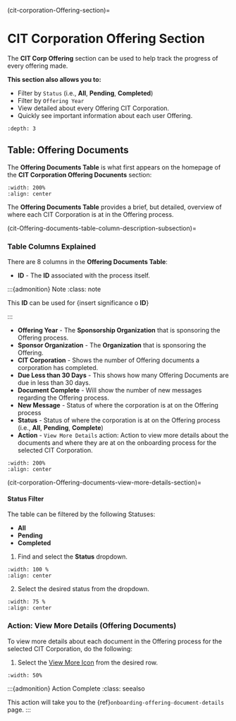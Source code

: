 
(cit-corporation-Offering-section)=
# CIT Corporation Offering Section

The **CIT Corp Offering** section can be used to help track the progress of every offering made. 

**This section also allows you to:**

- Filter by ``Status`` (i.e., **All**, **Pending**, **Completed**)
- Filter by ``Offering Year``
- View detailed about every Offering CIT Corporation.
- Quickly see important information about each user Offering.

```{contents} Table of Contents
:depth: 3
```

[comment]: <> (Review placemnent of Table of Contents)

## Table: Offering Documents

The **Offering Documents Table** is what first appears on the homepage of the **CIT Corporation Offering Docunents** section:

```{lazyfigure} ../../_static/solo_app/Document/CITCorpOffering/cit-corporation-offering-homepage-table.webp
:width: 200%
:align: center
```

The **Offering Documents Table** provides a brief, but detailed, overview of where each CIT Corporation is at in the Offering process.

(cit-Offering-documents-table-column-description-subsection)=
### Table Columns Explained


There are 8 columns in the **Offering Documents Table**:

- **ID** - The **ID** associated with the process itself.

:::{admonition} Note
:class: note

This **ID** can be used for {insert significance o **ID**}

:::

- **Offering Year** - The **Sponsorship Organization** that is sponsoring the Offering process.
- **Sponsor Organization**  - The **Organization** that is sponsoring the Offering.
- **CIT Corporation** - Shows the number of Offering documents a corporation has completed.
- **Due Less than 30 Days** - This shows how many Offering Documents are due in less than 30 days.
- **Document Complete** - Will show the number of new messages regarding the Offering process.
- **New Message** - Status of where the corporation is at on the Offering process
- **Status** -  Status of where the corporation is at on the Offering process (i.e., **All**, **Pending**, **Complete**)
- **Action** - ``View More Details`` action: Action to view more details about the documents and where they are at on the onboarding process for the selected CIT Corporation.


```{lazyfigure} ../../_static/solo_app/Document/CITCorpOffering/cit-corporations-offering-documents-column-names.webp
:width: 200%
:align: center
```



(cit-corporation-Offering-documents-view-more-details-section)=
#### Status Filter

The table can be filtered by the following Statuses:

- **All**
- **Pending**
- **Completed**

1. Find and select the **Status** dropdown.

```{lazyfigure} ../../_static/solo_app/Document/universal/StatusDropdowns/status-dropdown-cit-Offering.webp
:width: 100 %
:align: center
```

2. Select the desired status from the dropdown.

```{lazyfigure} ../../_static/solo_app/Document/CITCorpOffering/cit-corporations-offering-documents-status-location.webp
:width: 75 %
:align: center
```

### Action: View More Details (Offering Documents)

To view more details about each document in the Offering process for the selected CIT Corporation, do the following:

1. Select the [View More Icon](#view-more-icon) from the desired row. 

```{lazyfigure} ../../_static/solo_app/Document/CITCorpOffering/cit-corporations-offering-documents-view-details-location.webp
:width: 50%
```

:::{admonition} Action Complete
:class: seealso

This action will take you to the {ref}`onboarding-offering-document-details` page.
:::
